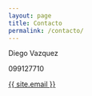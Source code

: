 ```yaml
---
layout: page
title: Contacto
permalink: /contacto/
---
```


Diego Vazquez

099127710

<a href="mailto:{{ site.email }}">{{ site.email }}</a>